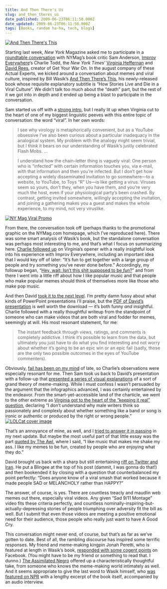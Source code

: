 ```yaml
---
title: And Then There's Us
slug: and_then_theres_us
date_published: 2009-06-23T06:11:50.000Z
date_updated: 2009-06-23T06:11:50.000Z
tags: [Books, random ha-ha, tech, blogs]
---
```


[![And Then There's This](http://dashes.com/anil/images/and-then-theres-this.jpg)](http://www.amazon.com/gp/product/0670020842?ie=UTF8&amp;tag=2020-20&amp;linkCode=as2&amp;camp=1789&amp;creative=390957&amp;creativeASIN=0670020842)

Starting last week, *New York* Magazine asked me to participate in a [roundtable conversation](http://nymag.com/arts/books/bookclub/then-theres-this/) with NYMag’s book critic Sam Anderson, [Improv Everywhere](http://improveverywhere.com/)‘s Charlie Todd, the *New York Times*‘ [Virginia Heffernan](http://themedium.blogs.nytimes.com/author/virginia-heffernan/) and [David Rees](http://www.mnftiu.cc/), creator of Get Your War On. In the august company of these Actual Experts, we kicked around a conversation about memes and viral culture, inspired by Bill Wasik’s [And Then There’s This](http://www.amazon.com/gp/product/0670020842?ie=UTF8&amp;tag=2020-20&amp;linkCode=as2&amp;camp=1789&amp;creative=390957&amp;creativeASIN=0670020842), his newly-released book whose requisite explanatory subtitle is “How Stories Live and Die in a Viral Culture”. We didn’t talk too much about the “death” part, but the rest of it we got into in depth and it ended up being a blast to participate in the conversation.

Sam started us off with a [strong intro](http://nymag.com/arts/books/bookclub/then-theres-this/index1.html), but I really lit up when Virginia cut to the heart of one of my biggest linguistic peeves with this entire topic of conversation: the word “viral”. In her own words:

> I see why virology is metaphorically convenient, but as a YouTube obsessive I’ve also been curious about a particular inadequacy in the analogical system. My problem with the analogy might seem trivial, but I think it bears on our understanding of Wasik’s justly celebrated Flash Mobs. …
> 
> I understand how the chain-letter thing is vaguely viral: One person who is “infected” with certain information touches you, via e-mail, with that information and then you’re infected. But I don’t get how accepting a widely disseminated invitation to go somewhere—to a website, to YouTube, to Toys “R” Us—is like getting a virus. Viruses seem so yours, don’t they, when you have them, and you’re very much the host, even if your physiological party’s been crashed. By contrast, getting invited somewhere, willingly accepting the invitation, and joining a gathering makes you a guest and makes the whole experience, to my mind, not very viruslike.

[![NY Mag Viral Promo](http://dashes.com/anil/images/nymag-viral-promo.jpg)](http://nymag.com/arts/books/bookclub/then-theres-this/)

From there, the conversation took off (perhaps thanks to the promotional graphic on the NYMag.com homepage, which I’ve reproduced here). There was some smart analysis of Wasik’s book, but the standalone conversation was perhaps most interesting to me, and that’s what I focus on summarizing here. [Charlie followed up](http://nymag.com/arts/books/bookclub/then-theres-this/index3.html) on Virginia’s opener with a really insightful look into his experience with Improv Everywhere, including an important idea that I would key off of later: “It’s fun to get together with a large group of people and try something you’ve never done before.” Accordingly, my followup began, “[Hey, wait: Isn’t this shit supposed to be *fun*?](http://nymag.com/arts/books/bookclub/then-theres-this/index4.html)” and from there I went into a little riff about how I like popular music and that people who make popular memes should think of themselves more like those who make pop music.

And then David [took it to the next level](http://nymag.com/arts/books/bookclub/then-theres-this/index5.html). I’m pretty damn fussy about what kinds of PowerPoint presentations I’ll praise, but the [PDF of David’s presentation](http://nymag.com/arts/articles/09/06/readingroom_rees090617.pdf) is well worth the download — it’s both funny *and* insightful. Charlie followed with a really thoughtful writeup from the standpoint of someone who can make videos that are both viral and fodder for memes, seemingly at will. His most resonant statement, for me:

> The instant feedback through views, ratings, and comments is completely addictive. I think it’s possible to learn from the data, but ultimately you just have to do what you find interesting and not worry about whether it’s going to be an epic win or an epic fail (sadly, those are the only two possible outcomes in the eyes of YouTube commenters).

Obviously, [fail has been on my mind](http://dashes.com/anil/2009/06/the-end-of-fail.html) of late, so Charlie’s observations were especially resonant for me. Then Sam took us back to David’s presentation with a follow-up that [presented a series of visual explanations](http://nymag.com/arts/books/bookclub/then-theres-this/index7.html) of a sort of grand theory of meme-making. While I must confess I wasn’t persuaded by the argument that the infographics advanced, I was certainly entertained by the endeavor. From the smart-yet-accessible land of the charticle, we went to the other extreme as [Virginia got to the heart of the “keeping it real” question](http://nymag.com/arts/books/bookclub/then-theres-this/index8.html), declaring “I don’t understand why male writers think so passionately and complexly about whether something like a band or song is ironic or authentic or produced by the right or wrong people.”
[![LOLCat cover image](http://dashes.com/anil/images/nymag-lolcat-cover-thumb.png)](http://nymag.com/arts/books/bookclub/then-theres-this/)

That’s an annoyance of mine, as well, and I [tried to answer it in passing](http://nymag.com/arts/books/bookclub/then-theres-this/index9.html) in my next update. But maybe the most useful part of that little essay was the part [quoted by The Awl](http://www.theawl.com/2009/06/two-things-to-read-regarding-the-internet-being-free-and-work-also-being-free), where I said, “I like music that makes me shake my ass. I like my memes to be fun, created by people who are enjoying what they do.”

David brought us back with a sharp but still entertaining [riff on Twitter and Iran](http://nymag.com/arts/books/bookclub/then-theres-this/index10.html). He put a Blingee at the top of his post (dammit, I was gonna do that!) and then bookended it by closing with a question that counterbalanced my point perfectly: “Does anyone know of a viral smash that worked because it made people SAD or MELANCHOLY rather than HAPPY?”

The answer, of course, is yes. There are countless treacly and maudlin web memes out there, especially viral videos. Any given “Sad 9/11 Montage” video fits these criteria perfectly, and countless nominally-inspiring-but-actually-depressing stories of people triumphing over adversity fit the bill as well. But I submit that even those videos are meeting a positive emotional need for their audience, those people who really just want to have A Good Cry.

This conversation might never end, of course, but that’s as far as we’ve gotten to date. Best of all, the rambling discourse has inspired some terrific responses. My friend and meme-making kingpin Jonah Peretti, who is featured at length in Wasik’s book, [responded with some cogent points](http://www.facebook.com/anil.dash?v=feed&amp;story_fbid=94460112474) on Facebook. (You might have to be my friend or something to read that. I dunno.) [The Assimilated Negro](http://theassimilatednegro.blogspot.com/2009/06/three-uses-of-blog-viral-video-as.html) offered up a characteristically thoughtful take, from someone who knows the meme-making world intimately as well. And it seems appropriate to give the last word to Wasik himself, who [was featured on NPR](http://www.npr.org/templates/story/story.php?storyId=105528026&amp;ft=1&amp;f=102) with a lengthy excerpt of the book itself, accompanied by an audio interview.
